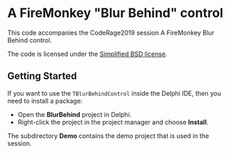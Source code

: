 # A FireMonkey "Blur Behind" control

This code accompanies the CodeRage2019 session A FireMonkey Blur Behind control.

The code is licensed under the [Simplified BSD license](../License.txt).

## Getting Started

If you want to use the `TBlurBehindControl` inside the Delphi IDE, then you need to install a package:

* Open the **BlurBehind** project in Delphi.
* Right-click the project in the project manager and choose **Install**.

The subdirectory **Demo** contains the demo project that is used in the session.
